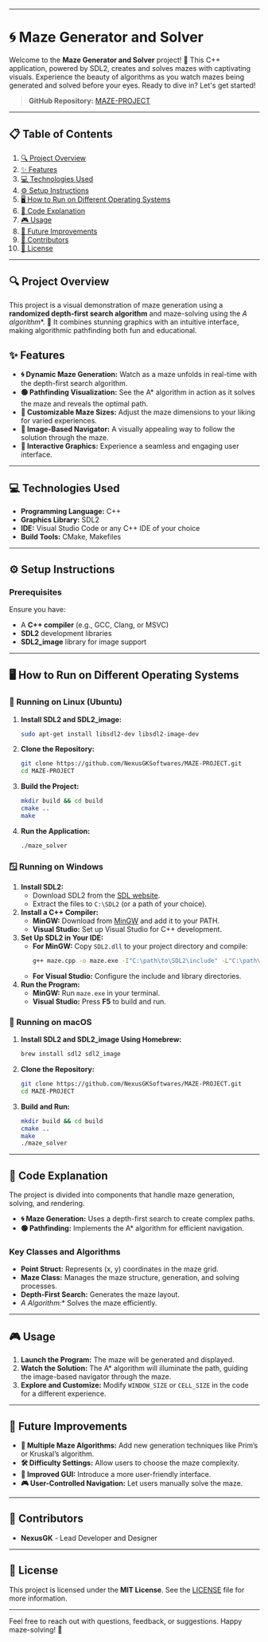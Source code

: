 

---

# 🌀 Maze Generator and Solver

Welcome to the **Maze Generator and Solver** project! 🚀 This C++ application, powered by SDL2, creates and solves mazes with captivating visuals. Experience the beauty of algorithms as you watch mazes being generated and solved before your eyes. Ready to dive in? Let's get started!

> **GitHub Repository:** [MAZE-PROJECT](https://github.com/NexusGKSoftwares/MAZE-PROJECT.git)

---

## 📋 Table of Contents
1. [🔍 Project Overview](#-project-overview)
2. [✨ Features](#-features)
3. [💻 Technologies Used](#-technologies-used)
4. [⚙️ Setup Instructions](#%EF%B8%8F-setup-instructions)
5. [🖥️ How to Run on Different Operating Systems](#%EF%B8%8F-how-to-run-on-different-operating-systems)
6. [🔧 Code Explanation](#-code-explanation)
7. [🎮 Usage](#-usage)
8. [🚀 Future Improvements](#-future-improvements)
9. [🤝 Contributors](#-contributors)
10. [📜 License](#-license)

---

## 🔍 Project Overview
This project is a visual demonstration of maze generation using a **randomized depth-first search algorithm** and maze-solving using the **A* algorithm**. 🧩 It combines stunning graphics with an intuitive interface, making algorithmic pathfinding both fun and educational.

## ✨ Features
- **🌀 Dynamic Maze Generation:** Watch as a maze unfolds in real-time with the depth-first search algorithm.
- **🟢 Pathfinding Visualization:** See the A* algorithm in action as it solves the maze and reveals the optimal path.
- **🔧 Customizable Maze Sizes:** Adjust the maze dimensions to your liking for varied experiences.
- **📸 Image-Based Navigator:** A visually appealing way to follow the solution through the maze.
- **💬 Interactive Graphics:** Experience a seamless and engaging user interface.

---

## 💻 Technologies Used
- **Programming Language:** C++
- **Graphics Library:** SDL2
- **IDE:** Visual Studio Code or any C++ IDE of your choice
- **Build Tools:** CMake, Makefiles

---

## ⚙️ Setup Instructions

### Prerequisites
Ensure you have:
- A **C++ compiler** (e.g., GCC, Clang, or MSVC)
- **SDL2** development libraries
- **SDL2_image** library for image support

---

## 🖥️ How to Run on Different Operating Systems

### 🐧 Running on Linux (Ubuntu)
1. **Install SDL2 and SDL2_image:**
   ```bash
   sudo apt-get install libsdl2-dev libsdl2-image-dev
   ```
2. **Clone the Repository:**
   ```bash
   git clone https://github.com/NexusGKSoftwares/MAZE-PROJECT.git
   cd MAZE-PROJECT
   ```
3. **Build the Project:**
   ```bash
   mkdir build && cd build
   cmake ..
   make
   ```
4. **Run the Application:**
   ```bash
   ./maze_solver
   ```

### 🪟 Running on Windows
1. **Install SDL2:**
   - Download SDL2 from the [SDL website](https://www.libsdl.org/download-2.0.php).
   - Extract the files to `C:\SDL2` (or a path of your choice).
2. **Install a C++ Compiler:**
   - **MinGW:** Download from [MinGW](https://www.mingw-w64.org/) and add it to your PATH.
   - **Visual Studio:** Set up Visual Studio for C++ development.
3. **Set Up SDL2 in Your IDE:**
   - **For MinGW:** Copy `SDL2.dll` to your project directory and compile:
     ```bash
     g++ maze.cpp -o maze.exe -I"C:\path\to\SDL2\include" -L"C:\path\to\SDL2\lib" -lmingw32 -lSDL2main -lSDL2
     ```
   - **For Visual Studio:** Configure the include and library directories.
4. **Run the Program:**
   - **MinGW:** Run `maze.exe` in your terminal.
   - **Visual Studio:** Press **F5** to build and run.

### 🍏 Running on macOS
1. **Install SDL2 and SDL2_image Using Homebrew:**
   ```bash
   brew install sdl2 sdl2_image
   ```
2. **Clone the Repository:**
   ```bash
   git clone https://github.com/NexusGKSoftwares/MAZE-PROJECT.git
   cd MAZE-PROJECT
   ```
3. **Build and Run:**
   ```bash
   mkdir build && cd build
   cmake ..
   make
   ./maze_solver
   ```

---

## 🔧 Code Explanation
The project is divided into components that handle maze generation, solving, and rendering. 

- **🌀 Maze Generation:** Uses a depth-first search to create complex paths.
- **🟢 Pathfinding:** Implements the A* algorithm for efficient navigation.

### Key Classes and Algorithms
- **Point Struct:** Represents (x, y) coordinates in the maze grid.
- **Maze Class:** Manages the maze structure, generation, and solving processes.
- **Depth-First Search:** Generates the maze layout.
- **A* Algorithm:** Solves the maze efficiently.

---

## 🎮 Usage
1. **Launch the Program:** The maze will be generated and displayed.
2. **Watch the Solution:** The A* algorithm will illuminate the path, guiding the image-based navigator through the maze.
3. **Explore and Customize:** Modify `WINDOW_SIZE` or `CELL_SIZE` in the code for a different experience.

---

## 🚀 Future Improvements
- **🎲 Multiple Maze Algorithms:** Add new generation techniques like Prim’s or Kruskal’s algorithm.
- **🛠️ Difficulty Settings:** Allow users to choose the maze complexity.
- **📱 Improved GUI:** Introduce a more user-friendly interface.
- **🎮 User-Controlled Navigation:** Let users manually solve the maze.

---

## 🤝 Contributors
- **NexusGK** - Lead Developer and Designer

---

## 📜 License
This project is licensed under the **MIT License**. See the [LICENSE](LICENSE) file for more information.

---

Feel free to reach out with questions, feedback, or suggestions. Happy maze-solving! 🎉

